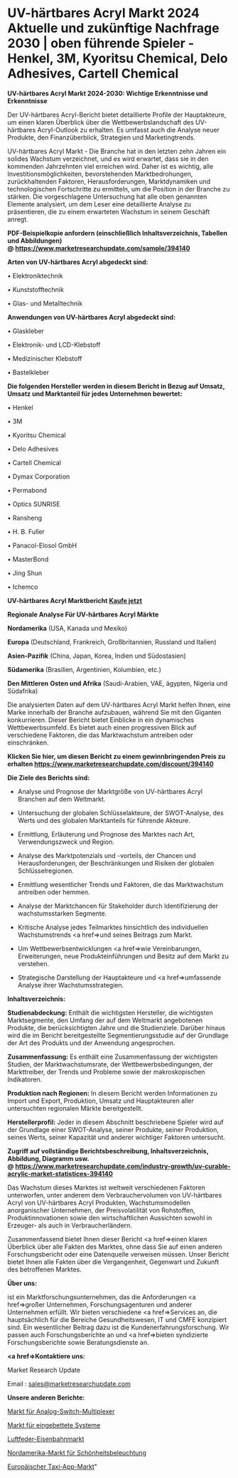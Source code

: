 # UV-härtbares Acryl Markt 2024 Aktuelle und zukünftige Nachfrage 2030 | oben führende Spieler - Henkel, 3M, Kyoritsu Chemical, Delo Adhesives, Cartell Chemical

<strong>UV-härtbares Acryl Markt 2024-2030: Wichtige Erkenntnisse und Erkenntnisse</strong>

Der UV-härtbares Acryl-Bericht bietet detaillierte Profile der Hauptakteure, um einen klaren Überblick über die Wettbewerbslandschaft des UV-härtbares Acryl-Outlook zu erhalten. Es umfasst auch die Analyse neuer Produkte, den Finanzüberblick, Strategien und Marketingtrends.

UV-härtbares Acryl Markt - Die Branche hat in den letzten zehn Jahren ein solides Wachstum verzeichnet, und es wird erwartet, dass sie in den kommenden Jahrzehnten viel erreichen wird. Daher ist es wichtig, alle Investitionsmöglichkeiten, bevorstehenden Marktbedrohungen, zurückhaltenden Faktoren, Herausforderungen, Marktdynamiken und technologischen Fortschritte zu ermitteln, um die Position in der Branche zu stärken. Die vorgeschlagene Untersuchung hat alle oben genannten Elemente analysiert, um dem Leser eine detaillierte Analyse zu präsentieren, die zu einem erwarteten Wachstum in seinem Geschäft anregt.

<strong><b>PDF-Beispielkopie anfordern (einschließlich Inhaltsverzeichnis, Tabellen und Abbildungen) @ </b></strong><strong><a href=https://www.marketresearchupdate.com/sample/394140><strong>https://www.marketresearchupdate.com/sample/394140</u></a></strong></strong>

<strong>Arten von UV-härtbares Acryl abgedeckt sind:</strong>

• Elektroniktechnik

• Kunststofftechnik

• Glas- und Metalltechnik

<strong>Anwendungen von UV-härtbares Acryl abgedeckt sind:</strong>

• Glaskleber

• Elektronik- und LCD-Klebstoff

• Medizinischer Klebstoff

• Bastelkleber

<strong>Die folgenden Hersteller werden in diesem Bericht in Bezug auf Umsatz, Umsatz und Marktanteil für jedes Unternehmen bewertet:</strong>

• Henkel

• 3M

• Kyoritsu Chemical

• Delo Adhesives

• Cartell Chemical

• Dymax Corporation

• Permabond

• Optics SUNRISE

• Ransheng

• H. B. Fuller

• Panacol-Elosol GmbH

• MasterBond

• Jing Shun

• Ichemco

<strong>UV-härtbares Acryl Marktbericht <a href=https://www.marketresearchupdate.com/buynow/394140>Kaufe jetzt</a></strong>

<strong>Regionale Analyse Für UV-härtbares Acryl Märkte</strong>

<strong>Nordamerika</strong> (USA, Kanada und Mexiko)

<strong>Europa</strong> (Deutschland, Frankreich, Großbritannien, Russland und Italien)

<strong>Asien-Pazifik</strong> (China, Japan, Korea, Indien und Südostasien)

<strong>Südamerika</strong> (Brasilien, Argentinien, Kolumbien, etc.)

<strong>Den Mittleren</strong> <strong>Osten und Afrika</strong> (Saudi-Arabien, VAE, ägypten, Nigeria und Südafrika)

Die analysierten Daten auf dem UV-härtbares Acryl Markt helfen Ihnen, eine Marke innerhalb der Branche aufzubauen, während Sie mit den Giganten konkurrieren. Dieser Bericht bietet Einblicke in ein dynamisches Wettbewerbsumfeld. Es bietet auch einen progressiven Blick auf verschiedene Faktoren, die das Marktwachstum antreiben oder einschränken.

<strong>Klicken Sie hier, um diesen Bericht zu einem gewinnbringenden Preis zu erhalten
</strong><strong><a href=https://www.marketresearchupdate.com/discount/394140>https://www.marketresearchupdate.com/discount/394140</b></u></strong></a>

<strong>Die Ziele des Berichts sind:</strong>

- Analyse und Prognose der Marktgröße von UV-härtbares Acryl Branchen auf dem Weltmarkt.

- Untersuchung der globalen Schlüsselakteure, der SWOT-Analyse, des Werts und des globalen Marktanteils für führende Akteure.

- Ermittlung, Erläuterung und Prognose des Marktes nach Art, Verwendungszweck und Region.

- Analyse des Marktpotenzials und -vorteils, der Chancen und Herausforderungen, der Beschränkungen und Risiken der globalen Schlüsselregionen.

- Ermittlung wesentlicher Trends und Faktoren, die das Marktwachstum antreiben oder hemmen.

- Analyse der Marktchancen für Stakeholder durch Identifizierung der wachstumsstarken Segmente.

- Kritische Analyse jedes Teilmarktes hinsichtlich des individuellen Wachstumstrends <a href=>und</a> seines Beitrags zum Markt.

- Um Wettbewerbsentwicklungen <a href=>wie</a> Vereinbarungen, Erweiterungen, neue Produkteinführungen und Besitz auf dem Markt zu verstehen.

- Strategische Darstellung der Hauptakteure und <a href=>umfas</a>sende Analyse ihrer Wachstumsstrategien.

<strong>Inhaltsverzeichnis:</strong>

<strong>Studienabdeckung:</strong> Enthält die wichtigsten Hersteller, die wichtigsten Marktsegmente, den Umfang der auf dem Weltmarkt angebotenen Produkte, die berücksichtigten Jahre und die Studienziele. Darüber hinaus wird die im Bericht bereitgestellte Segmentierungsstudie auf der Grundlage der Art des Produkts und der Anwendung angesprochen.

<strong>Zusammenfassung:</strong> Es enthält eine Zusammenfassung der wichtigsten Studien, der Marktwachstumsrate, der Wettbewerbsbedingungen, der Markttreiber, der Trends und Probleme sowie der makroskopischen Indikatoren.

<strong>Produktion nach Regionen:</strong> In diesem Bericht werden Informationen zu Import und Export, Produktion, Umsatz und Hauptakteuren aller untersuchten regionalen Märkte bereitgestellt.

<strong>Herstellerprofil:</strong> Jeder in diesem Abschnitt beschriebene Spieler wird auf der Grundlage einer SWOT-Analyse, seiner Produkte, seiner Produktion, seines Werts, seiner Kapazität und anderer wichtiger Faktoren untersucht.

<strong><b>Zugriff auf vollständige Berichtsbeschreibung, Inhaltsverzeichnis, Abbildung, Diagramm usw. @ </b></strong><strong><a href=https://www.marketresearchupdate.com/industry-growth/uv-curable-acrylic-market-statistices-394140>https://www.marketresearchupdate.com/industry-growth/uv-curable-acrylic-market-statistices-394140</a></strong>

Das Wachstum dieses Marktes ist weltweit verschiedenen Faktoren unterworfen, unter anderem dem Verbrauchervolumen von UV-härtbares Acryl von UV-härtbares Acryl Produkten, Wachstumsmodellen anorganischer Unternehmen, der Preisvolatilität von Rohstoffen, Produktinnovationen sowie den wirtschaftlichen Aussichten sowohl in Erzeuger- als auch in Verbraucherländern.

Zusammenfassend bietet Ihnen dieser Bericht <a href=>einen</a> klaren Überblick über alle Fakten des Marktes, ohne dass Sie auf einen anderen Forschungsbericht oder eine Datenquelle verweisen müssen. Unser Bericht bietet Ihnen alle Fakten über die Vergangenheit, Gegenwart und Zukunft des betroffenen Marktes.

<strong>Über uns:</strong>

 ist ein Marktforschungsunternehmen, das die Anforderungen <a href=>großer</a> Unternehmen, Forschungsagenturen und anderer Unternehmen erfüllt. Wir bieten verschiedene <a href=>Services</a> an, die hauptsächlich für die Bereiche Gesundheitswesen, IT und CMFE konzipiert sind. Ein wesentlicher Beitrag dazu ist die Kundenerfahrungsforschung. Wir passen auch Forschungsberichte an und <a href=>bieten</a> syndizierte Forschungsberichte sowie Beratungsdienste an.

<strong><a href=>Kontaktiere uns:</a></strong>

Market Research Update

Email : sales@marketresearchupdate.com

<strong>Unsere anderen Berichte:</strong>

<a href=https://www.linkedin.com/pulse/analog-switch-multiplexers-market-2023-trends>Markt für Analog-Switch-Multiplexer</a>

<a href=https://www.linkedin.com/pulse/embedded-system-market-report-2023-top-company>Markt für eingebettete Systeme</a>

<a href=https://www.linkedin.com/pulse/air-spring-railroad-market-outlooks-2023-size>Luftfeder-Eisenbahnmarkt</a>

<a href=https://www.linkedin.com/pulse/north-america-beauty-lighting-market-new-report>Nordamerika-Markt für Schönheitsbeleuchtung</a>

<a href=https://www.linkedin.com/pulse/europe-taxi-app-market-2023-challenges-business>Europäischer Taxi-App-Markt</a>"
